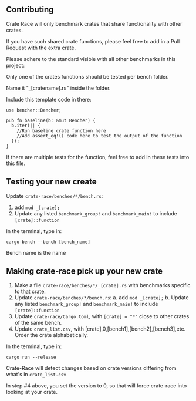 ## Contributing
Crate Race will only benchmark crates that share functionality with other crates.

If you have such shared crate functions, please feel free to add in a Pull Request with the extra crate.

Please adhere to the standard visible with all other benchmarks in this project:

Only one of the crates functions should be tested per bench folder.

Name it "_[cratename].rs" inside the folder.

Include this template code in there:

    use bencher::Bencher;

    pub fn baseline(b: &mut Bencher) {
      b.iter(|| {
        //Run baseline crate function here
        //Add assert_eq!() code here to test the output of the function
      });
    }

If there are multiple tests for the function, feel free to add in these tests into this file.

## Testing your new create

Update `crate-race/benches/*/bench.rs`:

1. add `mod _[crate];`
2. Update any listed `benchmark_group!` and `benchmark_main!` to include `[crate]::function`

In the terminal, type in:

    cargo bench --bench [bench_name]

Bench name is the name 

## Making crate-race pick up your new crate

1. Make a file `crate-race/benches/*/_[crate].rs` with benchmarks specific to that crate.
2. Update `crate-race/benches/*/bench.rs`:
  a. add `mod _[crate];`
  b. Update any listed `benchmark_group!` and `benchmark_main!` to include `[crate]::function`
3. Update `crate-race/Cargo.toml`, with `[crate] = "*"` close to other crates of the same bench.
4. Update `crate_list.csv`, with [crate],0,[bench1],[bench2],[bench3],etc. Order the crate alphabetically.

In the terminal, type in:

    cargo run --release

Crate-Race will detect changes based on crate versions differing from what's in `crate_list.csv`

In step #4 above, you set the version to 0, so that will force crate-race into looking at your crate.
